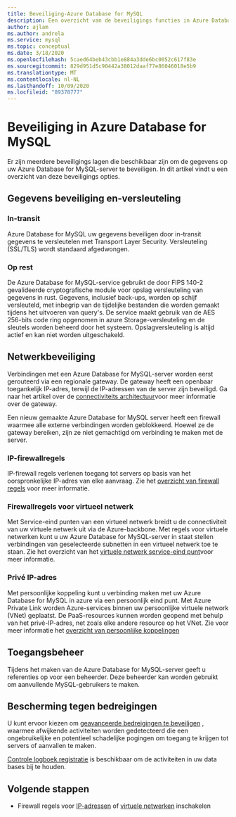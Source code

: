 ```yaml
---
title: Beveiliging-Azure Database for MySQL
description: Een overzicht van de beveiligings functies in Azure Database for MySQL.
author: ajlam
ms.author: andrela
ms.service: mysql
ms.topic: conceptual
ms.date: 3/18/2020
ms.openlocfilehash: 5caed64beb43cbb1e884a3dde6bc0052c617f83e
ms.sourcegitcommit: 829d951d5c90442a38012daaf77e86046018e5b9
ms.translationtype: MT
ms.contentlocale: nl-NL
ms.lasthandoff: 10/09/2020
ms.locfileid: "89378777"
---
```

# <a name="security-in-azure-database-for-mysql"></a>Beveiliging in Azure Database for MySQL

Er zijn meerdere beveiligings lagen die beschikbaar zijn om de gegevens op uw Azure Database for MySQL-server te beveiligen. In dit artikel vindt u een overzicht van deze beveiligings opties.

## <a name="information-protection-and-encryption"></a>Gegevens beveiliging en-versleuteling

### <a name="in-transit"></a>In-transit
Azure Database for MySQL uw gegevens beveiligen door in-transit gegevens te versleutelen met Transport Layer Security. Versleuteling (SSL/TLS) wordt standaard afgedwongen.

### <a name="at-rest"></a>Op rest
De Azure Database for MySQL-service gebruikt de door FIPS 140-2 gevalideerde cryptografische module voor opslag versleuteling van gegevens in rust. Gegevens, inclusief back-ups, worden op schijf versleuteld, met inbegrip van de tijdelijke bestanden die worden gemaakt tijdens het uitvoeren van query's. De service maakt gebruik van de AES 256-bits code ring opgenomen in azure Storage-versleuteling en de sleutels worden beheerd door het systeem. Opslagversleuteling is altijd actief en kan niet worden uitgeschakeld.


## <a name="network-security"></a>Netwerkbeveiliging
Verbindingen met een Azure Database for MySQL-server worden eerst gerouteerd via een regionale gateway. De gateway heeft een openbaar toegankelijk IP-adres, terwijl de IP-adressen van de server zijn beveiligd. Ga naar het artikel over de [connectiviteits architectuur](concepts-connectivity-architecture.md)voor meer informatie over de gateway.  

Een nieuw gemaakte Azure Database for MySQL server heeft een firewall waarmee alle externe verbindingen worden geblokkeerd. Hoewel ze de gateway bereiken, zijn ze niet gemachtigd om verbinding te maken met de server. 

### <a name="ip-firewall-rules"></a>IP-firewallregels
IP-firewall regels verlenen toegang tot servers op basis van het oorspronkelijke IP-adres van elke aanvraag. Zie het [overzicht van firewall regels](concepts-firewall-rules.md) voor meer informatie.

### <a name="virtual-network-firewall-rules"></a>Firewallregels voor virtueel netwerk
Met Service-eind punten van een virtueel netwerk breidt u de connectiviteit van uw virtuele netwerk uit via de Azure-backbone. Met regels voor virtuele netwerken kunt u uw Azure Database for MySQL-server in staat stellen verbindingen van geselecteerde subnetten in een virtueel netwerk toe te staan. Zie het overzicht van het [virtuele netwerk service-eind punt](concepts-data-access-and-security-vnet.md)voor meer informatie.

### <a name="private-ip"></a>Privé IP-adres
Met persoonlijke koppeling kunt u verbinding maken met uw Azure Database for MySQL in azure via een persoonlijk eind punt. Met Azure Private Link worden Azure-services binnen uw persoonlijke virtuele network (VNet) geplaatst. De PaaS-resources kunnen worden geopend met behulp van het privé-IP-adres, net zoals elke andere resource op het VNet. Zie voor meer informatie het [overzicht van persoonlijke koppelingen](concepts-data-access-security-private-link.md)

## <a name="access-management"></a>Toegangsbeheer

Tijdens het maken van de Azure Database for MySQL-server geeft u referenties op voor een beheerder. Deze beheerder kan worden gebruikt om aanvullende MySQL-gebruikers te maken.


## <a name="threat-protection"></a>Bescherming tegen bedreigingen

U kunt ervoor kiezen om [geavanceerde bedreigingen te beveiligen](concepts-data-access-and-security-threat-protection.md) , waarmee afwijkende activiteiten worden gedetecteerd die een ongebruikelijke en potentieel schadelijke pogingen om toegang te krijgen tot servers of aanvallen te maken.

[Controle logboek registratie](concepts-audit-logs.md) is beschikbaar om de activiteiten in uw data bases bij te houden. 


## <a name="next-steps"></a>Volgende stappen
- Firewall regels voor [IP-adressen](concepts-firewall-rules.md) of [virtuele netwerken](concepts-data-access-and-security-vnet.md) inschakelen
